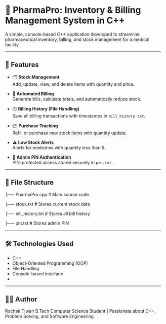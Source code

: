 # 💊 PharmaPro: Inventory & Billing Management System in C++

A simple, console-based C++ application developed to streamline pharmaceutical inventory, billing, and stock management for a medical facility.

---

## 📌 Features

- 🗂️ **Stock Management**  
  Add, update, view, and delete items with quantity and price.

- 🧾 **Automated Billing**  
  Generate bills, calculate totals, and automatically reduce stock.

- 🕓 **Billing History (File Handling)**  
  Save all billing transactions with timestamps in `bill_history.txt`.

- 📦 **Purchase Tracking**  
  Refill or purchase new stock items with quantity update.

- ⚠️ **Low Stock Alerts**  
  Alerts for medicines with quantity less than 5.

- 🔐 **Admin PIN Authentication**  
  PIN-protected access stored securely in `pin.txt`.

---

## 📂 File Structure
├── PharmaPro.cpp # Main source code

├── stock.txt # Stores current stock data

├── bill_history.txt # Stores all bill history

├── pin.txt # Stores admin PIN

---

## 🛠️ Technologies Used

- C++  
- Object-Oriented Programming (OOP)  
- File Handling  
- Console-based interface
- 
---

## 🙋‍♂️ Author

Rochak Tiwari
B.Tech Computer Science Student | Passionate about C++, Problem Solving, and Software Engineering


